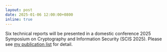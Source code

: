 ```yaml
---
layout: post
date: 2025-01-06 12:00:00+0800
inline: true
---
```


Six technical reports will be presented in a domestic conference 2025 Symposium on Cryptography and Information Security (SCIS 2025). 
Please see [my publication list](/publications) for detail.
